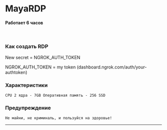 # MayaRDP

#### Работает 6 часов

<br>

### Как создать RDP 
New secret = NGROK_AUTH_TOKEN

NGROK_AUTH_TOKEN = my token (dashboard.ngrok.com/auth/your-authtoken)

### Характеристики
```
CPU 2 ядра - 7GB Оперативная память - 256 SSD
```

### Предупреждение
```
Не майни, не криминаль, и пользуйся на здоровье!

```
---

